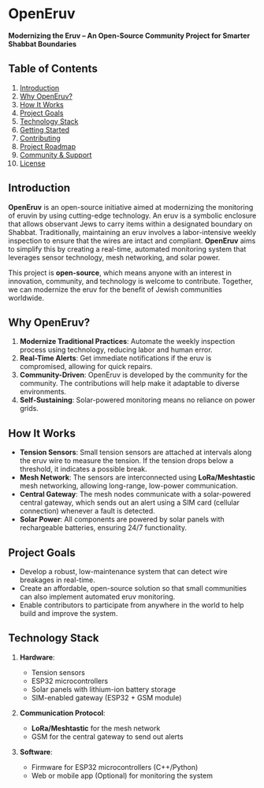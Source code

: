 # OpenEruv

**Modernizing the Eruv – An Open-Source Community Project for Smarter Shabbat Boundaries**

## Table of Contents
1. [Introduction](#introduction)
2. [Why OpenEruv?](#why-openeruv)
3. [How It Works](#how-it-works)
4. [Project Goals](#project-goals)
5. [Technology Stack](#technology-stack)
6. [Getting Started](#getting-started)
7. [Contributing](#contributing)
8. [Project Roadmap](#project-roadmap)
9. [Community & Support](#community--support)
10. [License](#license)

## Introduction

**OpenEruv** is an open-source initiative aimed at modernizing the monitoring of eruvin by using cutting-edge technology. An eruv is a symbolic enclosure that allows observant Jews to carry items within a designated boundary on Shabbat. Traditionally, maintaining an eruv involves a labor-intensive weekly inspection to ensure that the wires are intact and compliant. **OpenEruv** aims to simplify this by creating a real-time, automated monitoring system that leverages sensor technology, mesh networking, and solar power.

This project is **open-source**, which means anyone with an interest in innovation, community, and technology is welcome to contribute. Together, we can modernize the eruv for the benefit of Jewish communities worldwide.

## Why OpenEruv?

1. **Modernize Traditional Practices**: Automate the weekly inspection process using technology, reducing labor and human error.
2. **Real-Time Alerts**: Get immediate notifications if the eruv is compromised, allowing for quick repairs.
3. **Community-Driven**: OpenEruv is developed by the community for the community. The contributions will help make it adaptable to diverse environments.
4. **Self-Sustaining**: Solar-powered monitoring means no reliance on power grids.

## How It Works

- **Tension Sensors**: Small tension sensors are attached at intervals along the eruv wire to measure the tension. If the tension drops below a threshold, it indicates a possible break.
- **Mesh Network**: The sensors are interconnected using **LoRa/Meshtastic** mesh networking, allowing long-range, low-power communication.
- **Central Gateway**: The mesh nodes communicate with a solar-powered central gateway, which sends out an alert using a SIM card (cellular connection) whenever a fault is detected.
- **Solar Power**: All components are powered by solar panels with rechargeable batteries, ensuring 24/7 functionality.

## Project Goals

- Develop a robust, low-maintenance system that can detect wire breakages in real-time.
- Create an affordable, open-source solution so that small communities can also implement automated eruv monitoring.
- Enable contributors to participate from anywhere in the world to help build and improve the system.
  
## Technology Stack

1. **Hardware**: 
   - Tension sensors
   - ESP32 microcontrollers
   - Solar panels with lithium-ion battery storage
   - SIM-enabled gateway (ESP32 + GSM module)

2. **Communication Protocol**: 
   - **LoRa/Meshtastic** for the mesh network
   - GSM for the central gateway to send out alerts

3. **Software**:
   - Firmware for ESP32 microcontrollers (C++/Python)
   - Web or mobile app (Optional) for monitoring the system
